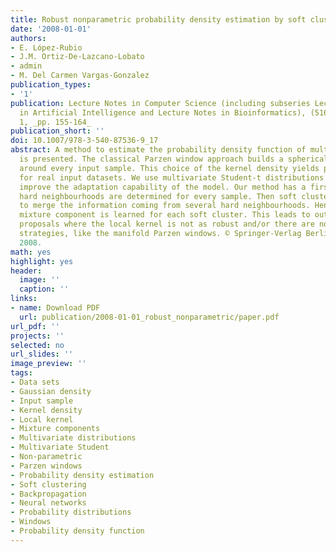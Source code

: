 ```yaml
---
title: Robust nonparametric probability density estimation by soft clustering
date: '2008-01-01'
authors:
- E. López-Rubio
- J.M. Ortiz-De-Lazcano-Lobato
- admin
- M. Del Carmen Vargas-Gonzalez
publication_types: 
- '1'
publication: Lecture Notes in Computer Science (including subseries Lecture Notes
  in Artificial Intelligence and Lecture Notes in Bioinformatics), (5163 LNCS), PART
  1, _pp. 155-164_
publication_short: ''
doi: 10.1007/978-3-540-87536-9_17
abstract: A method to estimate the probability density function of multivariate distributions
  is presented. The classical Parzen window approach builds a spherical Gaussian density
  around every input sample. This choice of the kernel density yields poor robustness
  for real input datasets. We use multivariate Student-t distributions in order to
  improve the adaptation capability of the model. Our method has a first stage where
  hard neighbourhoods are determined for every sample. Then soft clusters are considered
  to merge the information coming from several hard neighbourhoods. Hence, a specific
  mixture component is learned for each soft cluster. This leads to outperform other
  proposals where the local kernel is not as robust and/or there are no smoothing
  strategies, like the manifold Parzen windows. © Springer-Verlag Berlin Heidelberg
  2008.
math: yes
highlight: yes
header:
  image: ''
  caption: ''
links:
- name: Download PDF
  url: publication/2008-01-01_robust_nonparametric/paper.pdf
url_pdf: ''
projects: ''
selected: no
url_slides: ''
image_preview: ''
tags:
- Data sets
- Gaussian density
- Input sample
- Kernel density
- Local kernel
- Mixture components
- Multivariate distributions
- Multivariate Student
- Non-parametric
- Parzen windows
- Probability density estimation
- Soft clustering
- Backpropagation
- Neural networks
- Probability distributions
- Windows
- Probability density function
---
```

